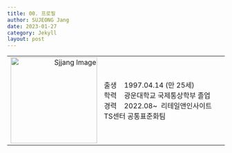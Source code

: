 ```yaml
---
title: 00. 프로필
author: SUJEONG Jang
date: 2023-01-27
category: Jekyll
layout: post
---
```

<table>
    <tr>
        <td width="200px" align="right"><img src="../../../assets/gitbook/images/sjjang.jpg" alt="Sjjang Image" style="width:200px;"></td>
        <td align="left">
            <a>출생</a> &nbsp;&nbsp; 1997.04.14 (만 25세)<br>
            <a>학력</a> &nbsp;&nbsp; 광운대학교 국제통상학부 졸업<br>
            <a>경력</a> &nbsp;&nbsp; 2022.08~ &nbsp;리테일앤인사이트 TS센터 공통표준화팀<br>
        </td> 
    </tr>
</table>